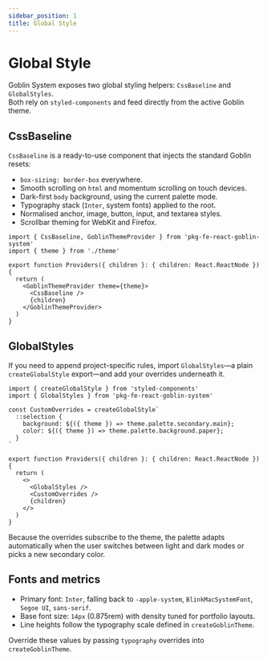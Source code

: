 ```yaml
---
sidebar_position: 1
title: Global Style
---
```


# Global Style

Goblin System exposes two global styling helpers: `CssBaseline` and `GlobalStyles`.  
Both rely on `styled-components` and feed directly from the active Goblin theme.

## CssBaseline

`CssBaseline` is a ready-to-use component that injects the standard Goblin resets:

- `box-sizing: border-box` everywhere.
- Smooth scrolling on `html` and momentum scrolling on touch devices.
- Dark-first `body` background, using the current palette mode.
- Typography stack (`Inter`, system fonts) applied to the root.
- Normalised anchor, image, button, input, and textarea styles.
- Scrollbar theming for WebKit and Firefox.

```tsx
import { CssBaseline, GoblinThemeProvider } from 'pkg-fe-react-goblin-system'
import { theme } from './theme'

export function Providers({ children }: { children: React.ReactNode }) {
  return (
    <GoblinThemeProvider theme={theme}>
      <CssBaseline />
      {children}
    </GoblinThemeProvider>
  )
}
```

## GlobalStyles

If you need to append project-specific rules, import `GlobalStyles`—a plain `createGlobalStyle` export—and add your overrides underneath it.

```tsx
import { createGlobalStyle } from 'styled-components'
import { GlobalStyles } from 'pkg-fe-react-goblin-system'

const CustomOverrides = createGlobalStyle`
  ::selection {
    background: ${({ theme }) => theme.palette.secondary.main};
    color: ${({ theme }) => theme.palette.background.paper};
  }
`

export function Providers({ children }: { children: React.ReactNode }) {
  return (
    <>
      <GlobalStyles />
      <CustomOverrides />
      {children}
    </>
  )
}
```

Because the overrides subscribe to the theme, the palette adapts automatically when the user switches between light and dark modes or picks a new secondary color.

## Fonts and metrics

- Primary font: `Inter`, falling back to `-apple-system`, `BlinkMacSystemFont`, `Segoe UI`, `sans-serif`.
- Base font size: `14px` (0.875rem) with density tuned for portfolio layouts.
- Line heights follow the typography scale defined in `createGoblinTheme`.

Override these values by passing `typography` overrides into `createGoblinTheme`.
